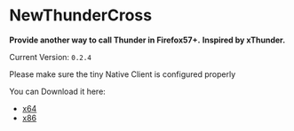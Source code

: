 # NewThunderCross

__Provide another way to call Thunder in Firefox57+.__
__Inspired by xThunder.__

Current Version: `0.2.4`

Please make sure the tiny Native Client is configured properly

You can Download it here:
* [x64](https://github.com/yhnmj6666/NewThunderCross/releases/download/v0.2.4/ThunderCross_x64.exe)
* [x86](https://github.com/yhnmj6666/NewThunderCross/releases/download/v0.2.4/ThunderCross_x86.exe)
